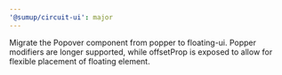```yaml
---
'@sumup/circuit-ui': major
---
```


Migrate the Popover component from popper to floating-ui. Popper modifiers are longer supported, while offsetProp is exposed to allow for flexible placement of floating element.
